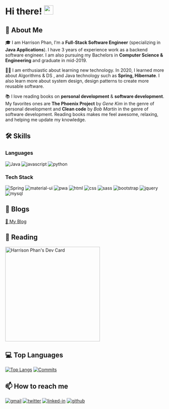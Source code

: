 # Hi there! <img src="https://media.giphy.com/media/hvRJCLFzcasrR4ia7z/giphy.gif" width="29px">
## 🚀 About Me

🎓 I am Harrison Phan, I'm a **Full-Stack Software Engineer** (specializing in **Java Applications**). I have 3 years of experience work as a backend software engineer. I am also pursuing my Bachelors in **Computer Science & Engineering** and graduate in mid-2019.

👨‍💻 I am enthusiastic about learning new technology. In 2020, I learned more about Algorithms & DS , and Java technology such as **Spring, Hibernate**. I also learn more about system design, design patterns to create more reusable software.

📚 I love reading books on **personal development** & **software development**. My favorites ones are **The Phoenix Project** by *Gene Kim* in the genre of personal development and **Clean code** by *Bob Martin* in the genre of software development. Reading books makes me feel awesome, relaxing, and helping me update my knowledge.

## 🛠️ Skills

### Languages

![Java](https://img.shields.io/badge/java-%23ED8B00.svg?style=for-the-badge&logo=java&logoColor=white)
![javascript](https://img.shields.io/badge/JavaScript-323330?style=for-the-badge&logo=javascript&logoColor=F7DF1E)
![python](https://img.shields.io/badge/Python-3776AB?style=for-the-badge&logo=python&logoColor=white)

### Tech Stack

![Spring](https://img.shields.io/badge/spring-%236DB33F.svg?style=for-the-badge&logo=spring&logoColor=white)
![material-ui](https://img.shields.io/badge/Material_UI-0081CB?style=for-the-badge&logo=material-ui&logoColor=white)
![pwa](https://img.shields.io/badge/Progressive_Web_App-4285F4?style=for-the-badge&logo=googlechrome&logoColor=white)
![html](https://img.shields.io/badge/HTML5-E34F26?style=for-the-badge&logo=html5&logoColor=white)
![css](https://img.shields.io/badge/CSS3-1572B6?style=for-the-badge&logo=css3&logoColor=white)
![sass](https://img.shields.io/badge/SASS-CC6699?style=for-the-badge&logo=sass&logoColor=white)
![bootstrap](https://img.shields.io/badge/Bootstrap-563D7C?style=for-the-badge&logo=bootstrap&logoColor=white)
![jquery](https://img.shields.io/badge/jQuery-0769AD?style=for-the-badge&logo=jquery&logoColor=white)
![mysql](https://img.shields.io/badge/MySQL-00000F?style=for-the-badge&logo=mysql&logoColor=white)

## 📝 Blogs
<a href="https://harrisdevv.github.io/" alt="Tech Blog"> 📝 My Blog </a>

## 📘 Reading

<a href="https://app.daily.dev/HarrisonDev"><img src="https://api.daily.dev/devcards/957be0cdc25a477c82e74d4faa9bdd93.png?r=yxz" width="300" alt="Harrison Phan's Dev Card"/></a>

## 💻 Top Languages

[![Top Langs](https://github-readme-stats.vercel.app/api/top-langs/?username=harrisdevv&layout=compact)](https://github.com/harrisdevv/github-readme-stats)
[![Commits](https://github-readme-stats.vercel.app/api?username=harrisdevv)](https://github.com/harrisdevv/github-readme-stats)


## 📫 How to reach me

[![gmail](https://img.shields.io/badge/Gmail-D14836?style=for-the-badge&logo=Gmail&logoColor=white)](mailto:harrisonphan5@gmail.com)
[![twitter](https://img.shields.io/badge/Twitter-1DA1F2?style=for-the-badge&logo=twitter&logoColor=white)](https://twitter.com/HarrisonPhan9)
[![linked-in](https://img.shields.io/badge/Linked_In-0077B5?style=for-the-badge&logo=LinkedIn&logoColor=white)](https://www.linkedin.com/in/harrison-phan-b348a4220/)
[![github](https://img.shields.io/badge/GitHub-000000?style=for-the-badge&logo=GitHub&logoColor=white)](https://github.com/harrisdevv)
